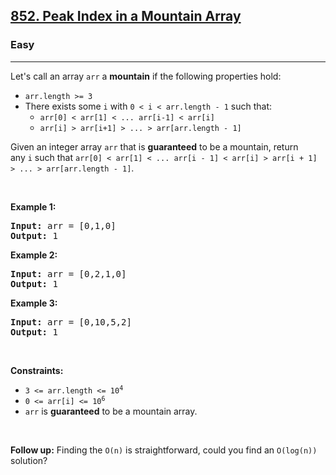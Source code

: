 <h2><a href="https://leetcode.com/problems/peak-index-in-a-mountain-array/">852. Peak Index in a Mountain Array</a></h2><h3>Easy</h3><hr><div style="user-select: auto;"><p style="user-select: auto;">Let's call an array <code style="user-select: auto;">arr</code> a <strong style="user-select: auto;">mountain</strong>&nbsp;if the following properties hold:</p>

<ul style="user-select: auto;">
	<li style="user-select: auto;"><code style="user-select: auto;">arr.length &gt;= 3</code></li>
	<li style="user-select: auto;">There exists some <code style="user-select: auto;">i</code> with&nbsp;<code style="user-select: auto;">0 &lt; i&nbsp;&lt; arr.length - 1</code>&nbsp;such that:
	<ul style="user-select: auto;">
		<li style="user-select: auto;"><code style="user-select: auto;">arr[0] &lt; arr[1] &lt; ... arr[i-1] &lt; arr[i] </code></li>
		<li style="user-select: auto;"><code style="user-select: auto;">arr[i] &gt; arr[i+1] &gt; ... &gt; arr[arr.length - 1]</code></li>
	</ul>
	</li>
</ul>

<p style="user-select: auto;">Given an integer array <code style="user-select: auto;">arr</code> that is <strong style="user-select: auto;">guaranteed</strong> to be&nbsp;a mountain, return any&nbsp;<code style="user-select: auto;">i</code>&nbsp;such that&nbsp;<code style="user-select: auto;">arr[0] &lt; arr[1] &lt; ... arr[i - 1] &lt; arr[i] &gt; arr[i + 1] &gt; ... &gt; arr[arr.length - 1]</code>.</p>

<p style="user-select: auto;">&nbsp;</p>
<p style="user-select: auto;"><strong style="user-select: auto;">Example 1:</strong></p>

<pre style="position: relative; user-select: auto;"><strong style="user-select: auto;">Input:</strong> arr = [0,1,0]
<strong style="user-select: auto;">Output:</strong> 1
<div class="open_grepper_editor" title="Edit &amp; Save To Grepper" style="user-select: auto;"></div></pre>

<p style="user-select: auto;"><strong style="user-select: auto;">Example 2:</strong></p>

<pre style="position: relative; user-select: auto;"><strong style="user-select: auto;">Input:</strong> arr = [0,2,1,0]
<strong style="user-select: auto;">Output:</strong> 1
<div class="open_grepper_editor" title="Edit &amp; Save To Grepper" style="user-select: auto;"></div></pre>

<p style="user-select: auto;"><strong style="user-select: auto;">Example 3:</strong></p>

<pre style="position: relative; user-select: auto;"><strong style="user-select: auto;">Input:</strong> arr = [0,10,5,2]
<strong style="user-select: auto;">Output:</strong> 1
<div class="open_grepper_editor" title="Edit &amp; Save To Grepper" style="user-select: auto;"></div></pre>

<p style="user-select: auto;">&nbsp;</p>
<p style="user-select: auto;"><strong style="user-select: auto;">Constraints:</strong></p>

<ul style="user-select: auto;">
	<li style="user-select: auto;"><code style="user-select: auto;">3 &lt;= arr.length &lt;= 10<sup style="user-select: auto;">4</sup></code></li>
	<li style="user-select: auto;"><code style="user-select: auto;">0 &lt;= arr[i] &lt;= 10<sup style="user-select: auto;">6</sup></code></li>
	<li style="user-select: auto;"><code style="user-select: auto;">arr</code> is <strong style="user-select: auto;">guaranteed</strong> to be a mountain array.</li>
</ul>

<p style="user-select: auto;">&nbsp;</p>
<strong style="user-select: auto;">Follow up:</strong> Finding the <code style="user-select: auto;">O(n)</code> is straightforward, could you find an <code style="user-select: auto;">O(log(n))</code> solution?</div>
